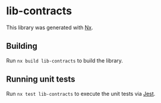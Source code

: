 # lib-contracts

This library was generated with [Nx](https://nx.dev).

## Building

Run `nx build lib-contracts` to build the library.

## Running unit tests

Run `nx test lib-contracts` to execute the unit tests via [Jest](https://jestjs.io).
